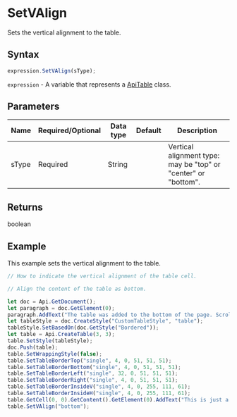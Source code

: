 # SetVAlign

Sets the vertical alignment to the table.

## Syntax

```javascript
expression.SetVAlign(sType);
```

`expression` - A variable that represents a [ApiTable](../ApiTable.md) class.

## Parameters

| **Name** | **Required/Optional** | **Data type** | **Default** | **Description** |
| ------------- | ------------- | ------------- | ------------- | ------------- |
| sType | Required | String |  | Vertical alignment type: may be "top" or "center" or "bottom". |

## Returns

boolean

## Example

This example sets the vertical alignment to the table.

```javascript editor-docx
// How to indicate the vertical alignment of the table cell.

// Align the content of the table as bottom.

let doc = Api.GetDocument();
let paragraph = doc.GetElement(0);
paragraph.AddText("The table was added to the bottom of the page. Scroll down to see it."); 
let tableStyle = doc.CreateStyle("CustomTableStyle", "table");
tableStyle.SetBasedOn(doc.GetStyle("Bordered"));
let table = Api.CreateTable(3, 3);
table.SetStyle(tableStyle);
doc.Push(table);
table.SetWrappingStyle(false);
table.SetTableBorderTop("single", 4, 0, 51, 51, 51);
table.SetTableBorderBottom("single", 4, 0, 51, 51, 51);
table.SetTableBorderLeft("single", 32, 0, 51, 51, 51);
table.SetTableBorderRight("single", 4, 0, 51, 51, 51);
table.SetTableBorderInsideV("single", 4, 0, 255, 111, 61);
table.SetTableBorderInsideH("single", 4, 0, 255, 111, 61);
table.GetCell(0, 0).GetContent().GetElement(0).AddText("This is just a sample text.");
table.SetVAlign("bottom");
```
